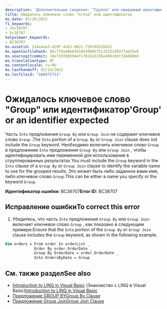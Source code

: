 ```yaml
---
description: 'Дополнительные сведения: "Группа" или ожидаемый идентификатор'
title: Ожидалось ключевое слово "Group" или идентификатор
ms.date: 07/20/2015
f1_keywords:
- vbc36707
- bc36707
helpviewer_keywords:
- BC36707
ms.assetid: 214e4aa3-d20f-41b3-902c-f1076d31b832
ms.openlocfilehash: 96c7fdad8b85b5854998b75133252d937fab55e0
ms.sourcegitcommit: 10e719780594efc781b15295e499c66f316068b8
ms.translationtype: MT
ms.contentlocale: ru-RU
ms.lasthandoff: 02/14/2021
ms.locfileid: "100475751"
---
```

# <a name="group-or-an-identifier-expected"></a><span data-ttu-id="4ec59-103">Ожидалось ключевое слово "Group" или идентификатор</span><span class="sxs-lookup"><span data-stu-id="4ec59-103">'Group' or an identifier expected</span></span>

<span data-ttu-id="4ec59-104">Часть `Into` предложения `Group By` или `Group Join` не содержит ключевое слово `Group` .</span><span class="sxs-lookup"><span data-stu-id="4ec59-104">The `Into` portion of a `Group By` or `Group Join` clause does not include the `Group` keyword.</span></span> <span data-ttu-id="4ec59-105">Необходимо включить ключевое слово `Group` в предложение `Into` предложения `Group By` или `Group Join` , чтобы идентифицировать имя переменной для использования в сгруппированных результатах.</span><span class="sxs-lookup"><span data-stu-id="4ec59-105">You must include the `Group` keyword in the `Into` clause of a `Group By` or `Group Join` clause to identify the variable name to use for the grouped results.</span></span> <span data-ttu-id="4ec59-106">Это может быть либо заданное вами имя, либо ключевое слово `Group`.</span><span class="sxs-lookup"><span data-stu-id="4ec59-106">This can be either a name you specify or the keyword `Group`.</span></span>  
  
 <span data-ttu-id="4ec59-107">**Идентификатор ошибки:** BC36707</span><span class="sxs-lookup"><span data-stu-id="4ec59-107">**Error ID:** BC36707</span></span>  
  
## <a name="to-correct-this-error"></a><span data-ttu-id="4ec59-108">Исправление ошибки</span><span class="sxs-lookup"><span data-stu-id="4ec59-108">To correct this error</span></span>  
  
1. <span data-ttu-id="4ec59-109">Убедитесь, что часть `Into` предложения `Group By` или `Group Join` включает ключевое слово `Group` , как показано в следующем примере.</span><span class="sxs-lookup"><span data-stu-id="4ec59-109">Ensure that the `Into` portion of the `Group By` or `Group Join` clause includes the `Group` keyword, as shown in the following example.</span></span>  
  
```vb  
Dim orders = From order In orderList _  
             Order By order.OrderDate _  
             Group By OrderDate = order.OrderDate _  
             Into OrdersByDate = Group  
```  
  
## <a name="see-also"></a><span data-ttu-id="4ec59-110">См. также раздел</span><span class="sxs-lookup"><span data-stu-id="4ec59-110">See also</span></span>

- <span data-ttu-id="4ec59-111">[Introduction to LINQ in Visual Basic](../programming-guide/language-features/linq/introduction-to-linq.md) (Знакомство с LINQ в Visual Basic)</span><span class="sxs-lookup"><span data-stu-id="4ec59-111">[Introduction to LINQ in Visual Basic](../programming-guide/language-features/linq/introduction-to-linq.md)</span></span>
- [<span data-ttu-id="4ec59-112">Предложение GROUP BY</span><span class="sxs-lookup"><span data-stu-id="4ec59-112">Group By Clause</span></span>](../language-reference/queries/group-by-clause.md)
- [<span data-ttu-id="4ec59-113">Предложение Group Join</span><span class="sxs-lookup"><span data-stu-id="4ec59-113">Group Join Clause</span></span>](../language-reference/queries/group-join-clause.md)
